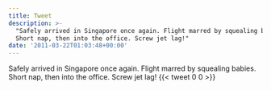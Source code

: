 ```yaml
---
title: Tweet
description: >-
  "Safely arrived in Singapore once again. Flight marred by squealing babies.
  Short nap, then into the office. Screw jet lag!"
date: '2011-03-22T01:03:48+00:00'
---
```

Safely arrived in Singapore once again. Flight marred by squealing babies. Short nap, then into the office. Screw jet lag!
      {{< tweet 0 0 >}}
    
